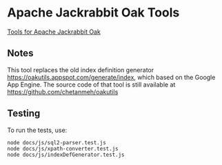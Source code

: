 # Apache Jackrabbit Oak Tools

[Tools for Apache Jackrabbit Oak](https://thomasmueller.github.io/oakTools/)

## Notes

This tool replaces the old index definition generator https://oakutils.appspot.com/generate/index, which based on the Google App Engine. The source code of that tool is still available at https://github.com/chetanmeh/oakutils

## Testing

To run the tests, use:

    node docs/js/sql2-parser.test.js
    node docs/js/xpath-converter.test.js
    node docs/js/indexDefGenerator.test.js
